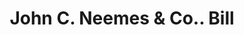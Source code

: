 ---
doi: 10.7916/D84Q95ZJ
date_other: '1880'
date_other_textual: 1880-1889
form: printed ephemera
genre:
- Invoices
name:
- John C. Neemes & Co.
object_in_context_url: https://biggert.cul.columbia.edu/items/view/ave_biggert_00212
subject_hierarchical_geographic:
- Chicago, Illinois, United States
subject_name:
- John C. Neemes & Co.
title: John C. Neemes & Co.. Bill
sort_title: John C. Neemes & Co.. Bill
call_number: ave_biggert_00212
coordinates:
- 41.83694444444445,-87.68472222222222
pid: ave_biggert_00212
identifiers: ave_biggert_00212
canvas_id: ldpd:395487
permalink: "/items/ave_biggert_00212/"
layout: iiif-image-page
---